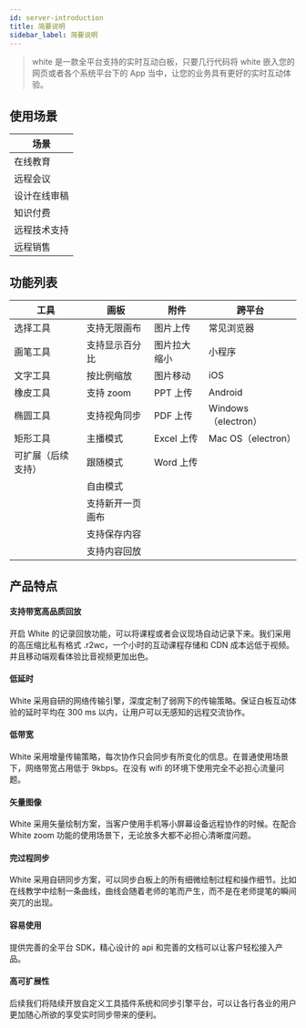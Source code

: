 ```yaml
---
id: server-introduction
title: 简要说明
sidebar_label: 简要说明
---
```


> white 是一款全平台支持的实时互动白板，只要几行代码将 white 嵌入您的网页或者各个系统平台下的 App 当中，让您的业务具有更好的实时互动体验。

## 使用场景


| 场景         |
| ------------ |
| 在线教育     |
| 远程会议     |
| 设计在线审稿 |
| 知识付费     |
| 远程技术支持 |
| 远程销售     |

## 功能列表


| 工具 | 画板 | 附件 | 跨平台 |
| --- | --- | --- | --- |
| 选择工具 | 支持无限画布 | 图片上传 | 常见浏览器 |
| 画笔工具 | 支持显示百分比 | 图片拉大缩小 | 小程序 |
| 文字工具 | 按比例缩放 | 图片移动 | iOS |
| 橡皮工具 | 支持 zoom | PPT 上传 | Android |
| 椭圆工具 | 支持视角同步 | PDF 上传 | Windows （electron） |
| 矩形工具 | 主播模式 | Excel 上传 | Mac OS（electron） |
| 可扩展（后续支持） | 跟随模式 | Word 上传 | |
|  | 自由模式 | | |
|  | 支持新开一页画布 | | |
|  | 支持保存内容     | | |
|  | 支持内容回放 | | |

## 产品特点



#### 支持带宽高品质回放

开启 White 的记录回放功能，可以将课程或者会议现场自动记录下来。我们采用的高压缩比私有格式 .r2wc，一个小时的互动课程存储和 CDN 成本远低于视频。并且移动端观看体验比音视频更加出色。

#### 低延时

White 采用自研的网络传输引擎，深度定制了弱网下的传输策略。保证白板互动体验的延时平均在 300 ms 以内，让用户可以无感知的远程交流协作。

#### 低带宽

White 采用增量传输策略，每次协作只会同步有所变化的信息。在普通使用场景下，网络带宽占用低于 9kbps。在没有 wifi 的环境下使用完全不必担心流量问题。

#### 矢量图像

White 采用矢量绘制方案，当客户使用手机等小屏幕设备远程协作的时候。在配合 White zoom 功能的使用场景下，无论放多大都不必担心清晰度问题。

#### 完过程同步

White 采用自研同步方案，可以同步白板上的所有细微绘制过程和操作细节。比如在线教学中绘制一条曲线，曲线会随着老师的笔而产生，而不是在老师提笔的瞬间突兀的出现。

#### 容易使用

提供完善的全平台 SDK，精心设计的 api 和完善的文档可以让客户轻松接入产品。

#### 高可扩展性

后续我们将陆续开放自定义工具插件系统和同步引擎平台，可以让各行各业的用户更加随心所欲的享受实时同步带来的便利。

